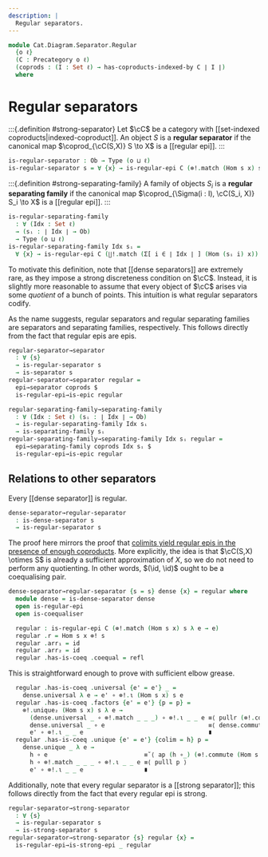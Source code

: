 ```yaml
---
description: |
  Regular separators.
---
```

<!--
```agda
open import Cat.Diagram.Coequaliser.RegularEpi
open import Cat.Diagram.Coproduct.Copower
open import Cat.Diagram.Coproduct.Indexed
open import Cat.Diagram.Coequaliser
open import Cat.Prelude

import Cat.Diagram.Separator.Strong
import Cat.Morphism.StrongEpi
import Cat.Diagram.Separator
import Cat.Reasoning
```
-->
```agda
module Cat.Diagram.Separator.Regular
  {o ℓ}
  (C : Precategory o ℓ)
  (coprods : (I : Set ℓ) → has-coproducts-indexed-by C ∣ I ∣)
  where
```

<!--
```agda
open Cat.Morphism.StrongEpi C
open Cat.Diagram.Separator.Strong C coprods
open Cat.Diagram.Separator C
open Cat.Reasoning C
open Copowers coprods

private variable
  s : Ob
```
-->

# Regular separators

:::{.definition #strong-separator}
Let $\cC$ be a category with [[set-indexed coproducts|indexed-coproduct]].
An object $S$ is a **regular separator** if the canonical map $\coprod_{\cC(S,X)} S \to X$
is a [[regular epi]].
:::

```agda
is-regular-separator : Ob → Type (o ⊔ ℓ)
is-regular-separator s = ∀ {x} → is-regular-epi C (⊗!.match (Hom s x) s λ e → e)
```

:::{.definition #strong-separating-family}
A family of objects $S_i$ is a **regular separating family** if the
canonical map $\coprod_{\Sigma(i : I), \cC(S_i, X)} S_i \to X$
is a [[regular epi]].
:::

```agda
is-regular-separating-family
  : ∀ (Idx : Set ℓ)
  → (sᵢ : ∣ Idx ∣ → Ob)
  → Type (o ⊔ ℓ)
is-regular-separating-family Idx sᵢ =
  ∀ {x} → is-regular-epi C (∐!.match (Σ[ i ∈ ∣ Idx ∣ ] (Hom (sᵢ i) x)) (sᵢ ⊙ fst) snd)
```

To motivate this definition, note that [[dense separators]] are extremely
rare, as they impose a strong discreteness condition on $\cC$. Instead, it
is slightly more reasonable to assume that every object of $\cC$ arises
via some *quotient* of a bunch of points. This intuition is what regular
separators codify.

As the name suggests, regular separators and regular separating families
are separators and separating families, respectively. This follows directly
from the fact that regular epis are epis.

```agda
regular-separator→separator
  : ∀ {s}
  → is-regular-separator s
  → is-separator s
regular-separator→separator regular =
  epi→separator coprods $
  is-regular-epi→is-epic regular

regular-separating-family→separating-family
  : ∀ (Idx : Set ℓ) (sᵢ : ∣ Idx ∣ → Ob)
  → is-regular-separating-family Idx sᵢ
  → is-separating-family sᵢ
regular-separating-family→separating-family Idx sᵢ regular =
  epi→separating-family coprods Idx sᵢ $
  is-regular-epi→is-epic regular
```

## Relations to other separators

Every [[dense separator]] is regular.

```agda
dense-separator→regular-separator
  : is-dense-separator s
  → is-regular-separator s
```

The proof here mirrors the proof that [colimits yield regular epis in
the presence of enough coproducts]. More explicitly, the idea is that
$\cC(S,X) \otimes S$ is already a sufficient approximation of $X$, so
we do not need to perform any quotienting. In other words, $(\id, \id)$
ought to be a coequalising pair.

[colimits yield regular epis in the presence of enough coproducts]:
  Cat.Diagram.Coequaliser.RegularEpi.html#existence-of-regular-epis

```agda
dense-separator→regular-separator {s = s} dense {x} = regular where
  module dense = is-dense-separator dense
  open is-regular-epi
  open is-coequaliser

  regular : is-regular-epi C (⊗!.match (Hom s x) s λ e → e)
  regular .r = Hom s x ⊗! s
  regular .arr₁ = id
  regular .arr₂ = id
  regular .has-is-coeq .coequal = refl
```

This is straightforward enough to prove with sufficient elbow grease.

```agda
  regular .has-is-coeq .universal {e' = e'} _ =
    dense.universal λ e → e' ∘ ⊗!.ι (Hom s x) s e
  regular .has-is-coeq .factors {e' = e'} {p = p} =
    ⊗!.unique₂ (Hom s x) s λ e →
      (dense.universal _ ∘ ⊗!.match _ _ _) ∘ ⊗!.ι _ _ e ≡⟨ pullr (⊗!.commute _ _) ⟩
      dense.universal _ ∘ e                             ≡⟨ dense.commute ⟩
      e' ∘ ⊗!.ι _ _ e                                   ∎
  regular .has-is-coeq .unique {e' = e'} {colim = h} p =
    dense.unique _ λ e →
      h ∘ e                           ≡˘⟨ ap (h ∘_) (⊗!.commute (Hom s x) s) ⟩
      h ∘ ⊗!.match _ _ _ ∘ ⊗!.ι _ _ e ≡⟨ pulll p ⟩
      e' ∘ ⊗!.ι _ _ e                 ∎
```

Additionally, note that every regular separator is a [[strong separator]];
this follows directly from the fact that every regular epi is strong.

```agda
regular-separator→strong-separator
  : ∀ {s}
  → is-regular-separator s
  → is-strong-separator s
regular-separator→strong-separator {s} regular {x} =
  is-regular-epi→is-strong-epi _ regular
```
